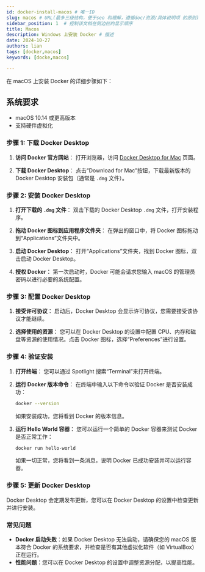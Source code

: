```yaml
---
id: docker-install-macos # 唯一ID
slug: macos # URL(最多三级结构，便于seo 和理解，遵循doc/资源/具体说明项 的原则)
sidebar_position: 1  # 控制该文档在侧边栏的显示顺序
title: Macos
description: Windows 上安装 Docker # 描述
date: 2024-10-27
authors: lian
tags: [docker,macos]
keywords: [docke,macos]

---
```


在 macOS 上安装 Docker 的详细步骤如下：


## 系统要求

- macOS 10.14 或更高版本
- 支持硬件虚拟化

### 步骤 1: 下载 Docker Desktop

1. **访问 Docker 官方网站**：
   打开浏览器，访问 [Docker Desktop for Mac](https://www.docker.com/products/docker-desktop) 页面。

2. **下载 Docker Desktop**：
   点击“Download for Mac”按钮，下载最新版本的 Docker Desktop 安装包（通常是 `.dmg` 文件）。

### 步骤 2: 安装 Docker Desktop

1. **打开下载的 `.dmg` 文件**：
   双击下载的 Docker Desktop `.dmg` 文件，打开安装程序。

2. **拖动 Docker 图标到应用程序文件夹**：
   在弹出的窗口中，将 Docker 图标拖动到“Applications”文件夹中。

3. **启动 Docker Desktop**：
   打开“Applications”文件夹，找到 Docker 图标，双击启动 Docker Desktop。

4. **授权 Docker**：
   第一次启动时，Docker 可能会请求您输入 macOS 的管理员密码以进行必要的系统配置。

### 步骤 3: 配置 Docker Desktop

1. **接受许可协议**：
   启动后，Docker Desktop 会显示许可协议，您需要接受该协议才能继续。

2. **选择使用的资源**：
   您可以在 Docker Desktop 的设置中配置 CPU、内存和磁盘等资源的使用情况。点击 Docker 图标，选择“Preferences”进行设置。

### 步骤 4: 验证安装

1. **打开终端**：
   您可以通过 Spotlight 搜索“Terminal”来打开终端。

2. **运行 Docker 版本命令**：
   在终端中输入以下命令以验证 Docker 是否安装成功：

   ```bash
   docker --version
   ```

   如果安装成功，您将看到 Docker 的版本信息。

3. **运行 Hello World 容器**：
   您可以运行一个简单的 Docker 容器来测试 Docker 是否正常工作：

   ```bash
   docker run hello-world
   ```

   如果一切正常，您将看到一条消息，说明 Docker 已成功安装并可以运行容器。

### 步骤 5: 更新 Docker Desktop

Docker Desktop 会定期发布更新，您可以在 Docker Desktop 的设置中检查更新并进行安装。

### 常见问题

- **Docker 启动失败**：如果 Docker Desktop 无法启动，请确保您的 macOS 版本符合 Docker 的系统要求，并检查是否有其他虚拟化软件（如 VirtualBox）正在运行。
- **性能问题**：您可以在 Docker Desktop 的设置中调整资源分配，以提高性能。
